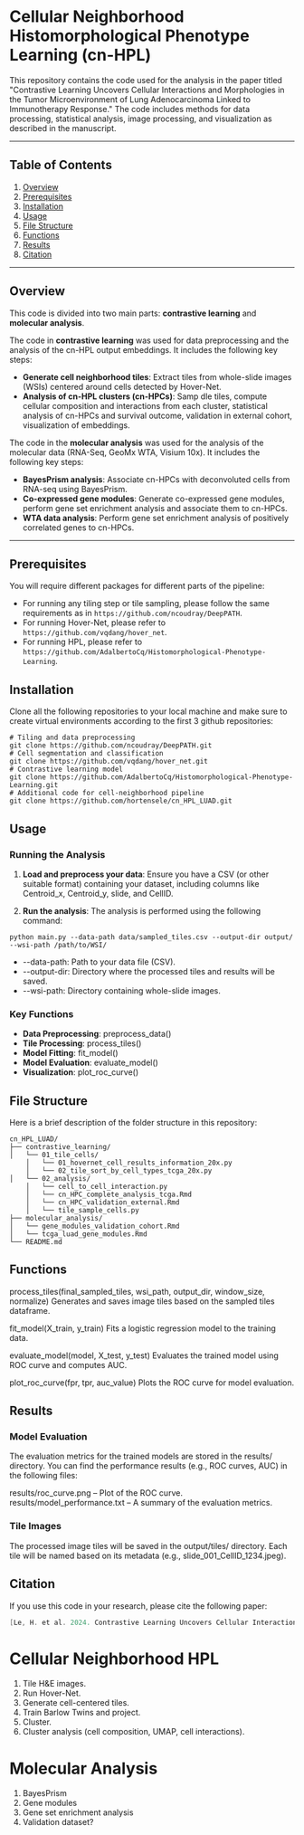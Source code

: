 
# Cellular Neighborhood Histomorphological Phenotype Learning (cn-HPL)

This repository contains the code used for the analysis in the paper titled "Contrastive Learning Uncovers Cellular Interactions and Morphologies in the Tumor Microenvironment of Lung Adenocarcinoma Linked to Immunotherapy Response." The code includes methods for data processing, statistical analysis, image processing, and visualization as described in the manuscript.

---

## Table of Contents

1. [Overview](#overview)
2. [Prerequisites](#prerequisites)
3. [Installation](#installation)
4. [Usage](#usage)
5. [File Structure](#file-structure)
6. [Functions](#functions)
7. [Results](#results)
8. [Citation](#citation)

---

## Overview

This code is divided into two main parts: **contrastive learning** and **molecular analysis**. 

The code in **contrastive learning** was used for data preprocessing and the analysis of the cn-HPL output embeddings. It includes the following key steps:

- **Generate cell neighborhood tiles**: Extract tiles from whole-slide images (WSIs) centered around cells detected by Hover-Net.
- **Analysis of cn-HPL clusters (cn-HPCs)**: Samp dle tiles, compute cellular composition and interactions from each cluster, statistical analysis of cn-HPCs and survival outcome, validation in external cohort, visualization of embeddings.

The code in the **molecular analysis** was used for the analysis of the molecular data (RNA-Seq, GeoMx WTA, Visium 10x). It includes the following key steps:

- **BayesPrism analysis**: Associate cn-HPCs with deconvoluted cells from RNA-seq using BayesPrism.
- **Co-expressed gene modules**: Generate co-expressed gene modules, perform gene set enrichment analysis and associate them to cn-HPCs.
- **WTA data analysis**: Perform gene set enrichment analysis of positively correlated genes to cn-HPCs.

---

## Prerequisites

You will require different packages for different parts of the pipeline:
- For running any tiling step or tile sampling, please follow the same requirements as in `https://github.com/ncoudray/DeepPATH`.
- For running Hover-Net, please refer to `https://github.com/vqdang/hover_net`.
- For running HPL, please refer to `https://github.com/AdalbertoCq/Histomorphological-Phenotype-Learning`.

## Installation
Clone all the following repositories to your local machine and make sure to create virtual environments according to the first 3 github repositories:
```
# Tiling and data preprocessing
git clone https://github.com/ncoudray/DeepPATH.git
# Cell segmentation and classification
git clone https://github.com/vqdang/hover_net.git
# Contrastive learning model 
git clone https://github.com/AdalbertoCq/Histomorphological-Phenotype-Learning.git
# Additional code for cell-neighborhood pipeline
git clone https://github.com/hortensele/cn_HPL_LUAD.git
```


## Usage
### Running the Analysis
1. **Load and preprocess your data**: Ensure you have a CSV (or other suitable format) containing your dataset, including columns like Centroid_x, Centroid_y, slide, and CellID.

2. **Run the analysis**: The analysis is performed using the following command:

```
python main.py --data-path data/sampled_tiles.csv --output-dir output/ --wsi-path /path/to/WSI/
```

- --data-path: Path to your data file (CSV).
- --output-dir: Directory where the processed tiles and results will be saved.
- --wsi-path: Directory containing whole-slide images.


### Key Functions
- **Data Preprocessing**: preprocess_data()
- **Tile Processing**: process_tiles()
- **Model Fitting**: fit_model()
- **Model Evaluation**: evaluate_model()
- **Visualization**: plot_roc_curve()

## File Structure
Here is a brief description of the folder structure in this repository:

```
cn_HPL_LUAD/
├── contrastive_learning/                     
│   └── 01_tile_cells/
    │   └── 01_hovernet_cell_results_information_20x.py
    │   └── 02_tile_sort_by_cell_types_tcga_20x.py
│   └── 02_analysis/ 
    │   └── cell_to_cell_interaction.py
    │   └── cn_HPC_complete_analysis_tcga.Rmd
    │   └── cn_HPC_validation_external.Rmd
    │   └── tile_sample_cells.py
├── molecular_analysis/                   
│   └── gene_modules_validation_cohort.Rmd                
│   └── tcga_luad_gene_modules.Rmd             
└── README.md                 
```

## Functions
process_tiles(final_sampled_tiles, wsi_path, output_dir, window_size, normalize)
Generates and saves image tiles based on the sampled tiles dataframe.

fit_model(X_train, y_train)
Fits a logistic regression model to the training data.

evaluate_model(model, X_test, y_test)
Evaluates the trained model using ROC curve and computes AUC.

plot_roc_curve(fpr, tpr, auc_value)
Plots the ROC curve for model evaluation.

## Results
### Model Evaluation
The evaluation metrics for the trained models are stored in the results/ directory. You can find the performance results (e.g., ROC curves, AUC) in the following files:

results/roc_curve.png – Plot of the ROC curve.
results/model_performance.txt – A summary of the evaluation metrics.
### Tile Images
The processed image tiles will be saved in the output/tiles/ directory. Each tile will be named based on its metadata (e.g., slide_001_CellID_1234.jpeg).

## Citation
If you use this code in your research, please cite the following paper:

```csharp
[Le, H. et al. 2024. Contrastive Learning Uncovers Cellular Interactions and Morphologies in the Tumor Microenvironment of Lung Adenocarcinoma Linked to Immunotherapy Response.]
```

# Cellular Neighborhood HPL

1) Tile H&E images.
2) Run Hover-Net.
3) Generate cell-centered tiles.
4) Train Barlow Twins and project.
5) Cluster.
6) Cluster analysis (cell composition, UMAP, cell interactions).


# Molecular Analysis

1) BayesPrism
2) Gene modules
3) Gene set enrichment analysis
4) Validation dataset?



   